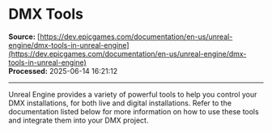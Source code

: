 # DMX Tools

**Source:** [https://dev.epicgames.com/documentation/en-us/unreal-engine/dmx-tools-in-unreal-engine](https://dev.epicgames.com/documentation/en-us/unreal-engine/dmx-tools-in-unreal-engine)  
**Processed:** 2025-06-14 16:21:12

---

Unreal Engine provides a variety of powerful tools to help you control your DMX installations, for both live and digital installations. Refer to the documentation listed below for more information on how to use these tools and integrate them into your DMX project.